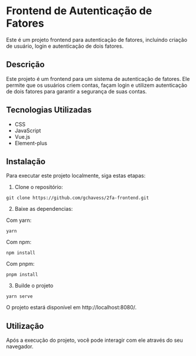 # Frontend de Autenticação de Fatores

Este é um projeto frontend para autenticação de fatores, incluindo criação de usuário, login e autenticação de dois fatores.

## Descrição

Este projeto é um frontend para um sistema de autenticação de fatores. Ele permite que os usuários criem contas, façam login e utilizem autenticação de dois fatores para garantir a segurança de suas contas.

## Tecnologias Utilizadas

- CSS
- JavaScript
- Vue.js
- Element-plus

## Instalação

Para executar este projeto localmente, siga estas etapas:

1. Clone o repositório:

```
git clone https://github.com/gchavess/2fa-frontend.git
```

2. Baixe as dependencias:

Com yarn:
```
yarn
```
Com npm:
```
npm install
```
Com pnpm:
```
pnpm install
```

3. Builde o projeto

```
yarn serve
```
O projeto estará disponível em http://localhost:8080/.

## Utilização
Após a execução do projeto, você pode interagir com ele através do seu navegador.

